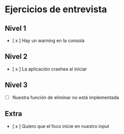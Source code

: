 # Ejercicios de entrevista

## Nivel 1
- [ x ] Hay un warning en la consola

## Nivel 2
- [ x ] La aplicación crashea al iniciar

## Nivel 3
- [ ] Nuestra función de eliminar no está implementada

## Extra
- [ x ] Quiero que el foco inicie en nuestro input
